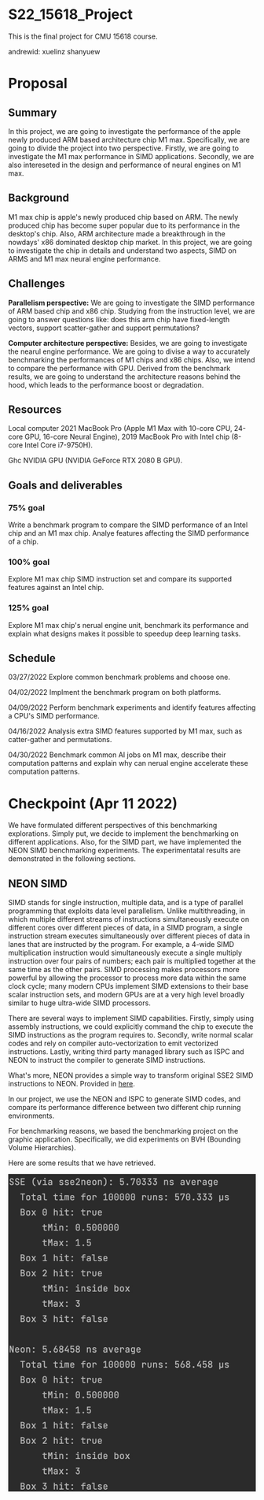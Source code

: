 # S22_15618_Project
This is the final project for CMU 15618 course.

andrewid: 
xuelinz
shanyuew

# Proposal
## Summary
In this project, we are going to investigate the performance of the apple newly produced ARM based architecture chip M1 max. Specifically, we are going to divide the project into two perspective. Firstly, we are going to investigate the M1 max performance in SIMD applications. Secondly, we are also intereseted in the design and performance of neural engines on M1 max.

## Background
M1 max chip is apple's newly produced chip based on ARM. The newly produced chip has become super popular due to its performance in the desktop's chip. Also, ARM architecture made a breakthrough in the nowdays' x86 dominated desktop chip market. In this project, we are going to investigate the chip in details and understand two aspects, SIMD on ARMS and M1 max neural engine performance.

## Challenges
**Parallelism perspective:**
We are going to investigate the SIMD performance of ARM based chip and x86 chip. Studying from the instruction level, we are going to answer questions like: does this arm chip have  fixed-length vectors, support scatter-gather and support permutations?

**Computer architecture perspective:**
Besides, we are going to investigate the nearul engine performance. We are going to divise a way to accurately benchmarking the performances of M1 chips and x86 chips. Also, we intend to compare the performance with GPU. Derived from the benchmark results, we are going to understand the architecture reasons behind the hood, which leads to the performance boost or degradation.

## Resources
Local computer 2021 MacBook Pro (Apple M1 Max with 10-core CPU, 24-core GPU, 16-core Neural Engine), 2019 MacBook Pro with Intel chip (8-core Intel Core i7-9750H).

Ghc NVIDIA GPU (NVIDIA GeForce RTX 2080 B GPU).

## Goals and deliverables
### 75% goal
Write a benchmark program to compare the SIMD performance of an Intel chip and an M1 max chip. Analye features affecting the SIMD performance of a chip.
### 100% goal
Explore M1 max chip SIMD instruction set and compare its supported features against an Intel chip.
### 125% goal
Explore M1 max chip's nerual engine unit, benchmark its performance and explain what designs makes it possible to speedup deep learning tasks.

## Schedule
03/27/2022 Explore common benchmark problems and choose one.

04/02/2022 Implment the benchmark program on both platforms.

04/09/2022 Perform benchmark experiments and identify features affecting a CPU's SIMD performance.

04/16/2022 Analysis extra SIMD features supported by M1 max, such as catter-gather and permutations.

04/30/2022 Benchmark common AI jobs on M1 max, describe their computation patterns and explain why can nerual engine accelerate these computation patterns.

# Checkpoint (Apr 11 2022)
We have formulated different perspectives of this benchmarking explorations. Simply put, we decide to implement the benchmarking on different applications. Also, for the SIMD part, we have implemented the NEON SIMD benchmarking experiments. The experimentatal results are demonstrated in the following sections.

## NEON SIMD
SIMD stands for single instruction, multiple data, and is a type of parallel programming that exploits data level parallelism. Unlike multithreading, in which multiple different streams of instructions simultaneously execute on different cores over different pieces of data, in a SIMD program, a single instruction stream executes simultaneously over different pieces of data in lanes that are instructed by the program. For example, a 4-wide SIMD multiplication instruction would simultaneously execute a single multiply instruction over four pairs of numbers; each pair is multiplied together at the same time as the other pairs. SIMD processing makes processors more powerful by allowing the processor to process more data within the same clock cycle; many modern CPUs implement SIMD extensions to their base scalar instruction sets, and modern GPUs are at a very high level broadly similar to huge ultra-wide SIMD processors.

There are several ways to implement SIMD capabilities. Firstly, simply using assembly instructions, we could explicitly command the chip to execute the SIMD instructions as the program requires to. Secondly, write normal scalar codes and rely on compiler auto-vectorization to emit vectorized instructions. Lastly, writing third party managed library such as ISPC and NEON to instruct the compiler to generate SIMD instructions. 

What's more, NEON provides a simple way to transform original SSE2 SIMD instructions to NEON. Provided in [here](https://github.com/DLTcollab/sse2neon).

In our project, we use the NEON and ISPC to generate SIMD codes, and compare its performance difference between two different chip running environments.

For benchmarking reasons, we based the benchmarking project on the graphic application. Specifically, we did experiments on BVH (Bounding Volume Hierarchies).

Here are some results that we have retrieved.

![image](imgs/neon_benchmarking.jpg)
